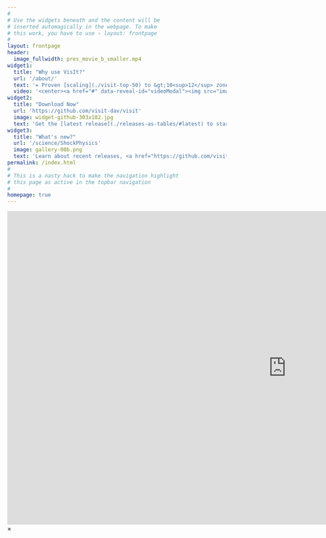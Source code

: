 ```yaml
---
#
# Use the widgets beneath and the content will be
# inserted automagically in the webpage. To make
# this work, you have to use › layout: frontpage
#
layout: frontpage
header:
  image_fullwidth: pres_movie_b_smaller.mp4
widget1:
  title: "Why use VisIt?"
  url: '/about/'
  text: '= Proven [scaling](./visit-top-50) to &gt;10<sup>12</sup> zone meshes.<br/>= Windows, Mac, <a href="" title="Unbuntu, Centos, Debian, RedHat, Fedora">, 5+ Linux distros.</a><br/>= Free, <a href="https://github.com/visit-dav/visit/blob/develop/LICENSE">BSD Open Source</a>.<br/>= Reads 130+ <a href="https://www.visitusers.org/index.php?title=Detailed_list_of_file_formats_VisIt_supports">File Formats</a>.<br/>= Supported on many <a href="https://science.osti.gov/User-Facilities/User-Facilities-at-a-Glance/ASCR">LCFs</a>'
  video: '<center><a href="#" data-reveal-id="videoModal"><img src="images/wing_tip_streamlines_thumb.png" width="303" align="middle"/></a></center>'
widget2:
  title: "Download Now"
  url: 'https://github.com/visit-dav/visit'
  image: widget-github-303x182.jpg
  text: 'Get the [latest release](./releases-as-tables/#latest) to start visualizing and analyzing your data today. Or, download the <a href="https://github.com/visit-dav/visit/releases/latest/download/build_visit3_1_3">latest build_visit</a> script to build a custom version. Please <a href="https://github.com/visit-dav/live-customer-response/issues/new?assignees=&labels=&template=customer-response.md&title=">share a comment</a> with us about your experiences with VisIt.'
widget3:
  title: "What's new?"
  url: '/science/ShockPhysics'
  image: gallery-00b.png
  text: 'Learn about recent releases, <a href="https://github.com/visit-dav/visit/milestones">plans for upcomming releases</a>, <a href="https://github.com/visit-dav/visit/branches/active">works in progress</a> and other stuff about VisIt, its related technologies and visualization and data analysis in general.'
permalink: /index.html
#
# This is a nasty hack to make the navigation highlight
# this page as active in the topbar navigation
#
homepage: true
---
```


<div id="videoModal" class="reveal-modal large" data-reveal="">
  <div class="flex-video widescreen vimeo" style="display: block;">
  <iframe width="1280" height="720" src="https://www.youtube.com/embed/aRV5etrNlAQ" frameborder="0" allow="accelerometer; autoplay; encrypted-media; gyroscope; picture-in-picture" allowfullscreen></iframe>
  </div>
  <a class="close-reveal-modal">&#215;</a>
</div>
